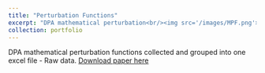 ```yaml
---
title: "Perturbation Functions"
excerpt: "DPA mathematical perturbation<br/><img src='/images/MPF.png'>"
collection: portfolio
---
```


DPA mathematical perturbation functions collected and grouped into one excel file - Raw data. 
[Download paper here](https://github.com/phoenixml/roadmap.github.io/blob/master/files/Mathematical_Perturbation_Functions.xlsx?raw=true')
